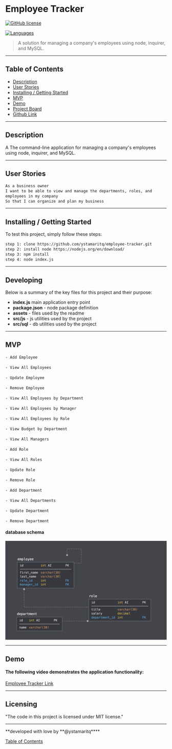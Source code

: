 # Employee Tracker

[![GitHub license](https://img.shields.io/github/license/ystamaritq/employee-tracker)](https://github.com/ystamaritq/employee-tracker/blob/master/LICENSE)

[![Languages](https://img.shields.io/static/v1?label=db&message=mysql&color=green)](https://github.com/ystamaritq/employee-tracker/blob/master/LICENSE)

> A solution for managing a company's employees using node, inquirer, and MySQL.
> <br>

</div>

---

## Table of Contents

- [Description](#description)
- [User Stories](#user-stories)
- [Installing / Getting Started](#installing-/-getting-started)
- [MVP](#mvp)
- [Demo](#demo)
- [Project Board](https://github.com/ystamaritq/employee-tracker)
- [Github Link](https://github.com/ystamaritq/employee-tracker)

---

## Description

A The command-line application for managing a company's employees using node, inquirer, and MySQL.

---

## User Stories

```
As a business owner
I want to be able to view and manage the departments, roles, and employees in my company
So that I can organize and plan my business
```

---

## Installing / Getting Started

To test this project, simply follow these steps:

```
step 1: clone https://github.com/ystamaritq/employee-tracker.git
step 2: install node https://nodejs.org/en/download/
step 3: npm install
step 4: node index.js

```

---

## Developing

Below is a summary of the key files for this project and their purpose:

- **index.js** main application entry point
- **package.json** - node package definition
- **assets** - files used by the readme
- **src/js** - js utilities used by the project
- **src/sql** - db utilities used by the project

---

## MVP

    - Add Employee

    - View All Employees

    - Update Employee

    - Remove Employee

    - View All Employees by Department

    - View All Employees by Manager

    - View All Employees by Role

    - View Budget by Department

    - View All Managers

    - Add Role

    - View All Roles

    - Update Role

    - Remove Role

    - Add Department

    - View All Departments

    - Update Department

    - Remove Department

#### database schema

<img src="./assets/schema.png">

---

## Demo

#### The following video demonstrates the application functionality:

[Employee Tracker Link](https://drive.google.com/drive/folders/1qWR2TRJLYbwFE7C2rhiDDgvfqxLz2mnz?usp=sharing)

---

## Licensing

"The code in this project is licensed under MIT license."

---

**developed with love by **@ystamaritq\*\*\*\*

[Table of Contents](#table-of-contents)
